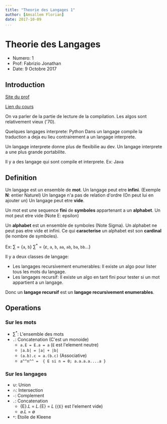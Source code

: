 ```yaml
---
title: "Theorie des Langages 1"
author: [Amsallem Florian]
date: 2017-10-09
...
```


# Theorie des Langages

* Numero: 1
* Prof: Fabrizio Jonathan
* Date: 9 Octobre 2017

## Introduction

[Site du prof](http://jo.fabrizio.free.fr)

[Lien du cours](https://www.lrde.epita.fr/wiki/Courses/THL)

On va parler de la partie de lecture de la compilation.
Les algos sont relativement vieux ('70).

Quelques langages interprete: Python
Dans un langage compile la traduction a deja eu lieu contrairement a un langage
interprete.

Un langage interprete donne plus de flexibilie au dev.
Un langage interprete a une plus grande portabilite.

Il y a des langage qui sont compile et interprete. Ex: Java

## Definition

Un langage est un ensemble de **mot**.
Un langage peut etre **infini**. (Exemple **N**: entier Naturel)
Un langage n'a pas de relation d'ordre (On peut lui en ajouter un)
Un langage peut etre **vide**.

Un mot est une sequence **fini** de **symboles** appartenant a un **alphabet**.
Un mot peut etre vide (Note E: epsilon)

Un **alphabet** est un ensemble de symboles (Note Sigma).
Un alphabet ne peut pas etre vide et infini.
Ce qui **caracterise** un alphabet est son **cardinal** (le nombre de symboles).

Ex:
$\sum$ = {`a`, `b`}
$\sum^*$ = {$\varepsilon$, `a`, `b`, `aa`, `ab`, `ba`, `bb`...}

Il y a deux classes de langage:
* Les langages recursivement enumerables: Il existe un algo pour lister tous les mots du langage.
* Les langages recursif: Il existe un algo en tant fini pour tester si un mot appartient a un langage.

Donc un **langage recursif** est un **langage recursivement enumerables**.

## Operations

### Sur les mots

* $\sum^*$: L'ensemble des mots
* `.`: Concatenation (C'est un monoide)
  * `a.E = E.a = a` (`E` est l'element neutre)
  * `|a.b| = |a| + |b|`
  * `(a.b).c = a.(b.c)` (Associative)
  * `a^^n^^ =  { E si n = 0; a.a.a.a....a }`

### Sur les langages

* $\cup$: Union
* $\cap$: Intersection
* `-`: Complement
* `.`: Concatenation
  * {E}.*L* = *L*.{E} = *L* (`{E}` est l'element vide)
  * $\varnothing$.*L* = ∅
* `*`: Etoile de Kleene
